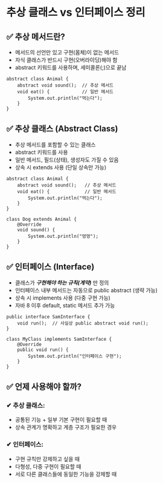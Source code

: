 
# 추상 클래스 vs 인터페이스 정리

## ✅ 추상 메서드란?
- 메서드의 선언만 있고 구현(몸체)이 없는 메서드
- 자식 클래스가 반드시 구현(오버라이딩)해야 함
- abstract 키워드를 사용하며, 세미콜론(;)으로 끝남
```
abstract class Animal {
    abstract void sound();  // 추상 메서드
    void eat() {            // 일반 메서드
        System.out.println("먹는다");
    }
}
```

## ✅ 추상 클래스 (Abstract Class)

- 추상 메서드를 포함할 수 있는 클래스
- abstract 키워드를 사용
- 일반 메서드, 필드(상태), 생성자도 가질 수 있음
- 상속 시 extends 사용 (단일 상속만 가능)
```
abstract class Animal {
    abstract void sound();   // 추상 메서드
    void eat() {             // 일반 메서드
        System.out.println("먹는다");
    }
}

class Dog extends Animal {
    @Override
    void sound() {
        System.out.println("멍멍");
    }
}
```

## ✅ 인터페이스 (Interface)
- 클래스가 ***구현해야 하는 규칙(계약)*** 만 정의
- 인터페이스 내부 메서드는 자동으로 public abstract (생략 가능)
- 상속 시 implements 사용 (다중 구현 가능)
- 자바 8 이후 default, static 메서드 추가 가능
```
public interface SamInterface {
    void run();  // 사실상 public abstract void run();
}

class MyClass implements SamInterface {
    @Override
    public void run() {
        System.out.println("인터페이스 구현");
    }
}
```

## ✅ 언제 사용해야 할까?
### ✔ 추상 클래스:
- 공통된 기능 + 일부 기본 구현이 필요할 때
- 상속 관계가 명확하고 계층 구조가 필요한 경우

### ✔ 인터페이스:
- 구현 규칙만 강제하고 싶을 때
- 다형성, 다중 구현이 필요할 때
- 서로 다른 클래스들에 동일한 기능을 강제할 때